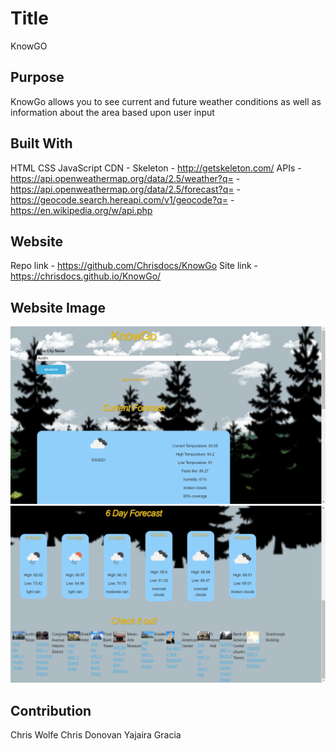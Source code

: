 # Title 
KnowGO
## Purpose
KnowGo allows you to see current and future weather conditions as well as information about the area based upon user input

## Built With
HTML
CSS 
JavaScript
CDN - Skeleton - http://getskeleton.com/
APIs - https://api.openweathermap.org/data/2.5/weather?q=
     - https://api.openweathermap.org/data/2.5/forecast?q=
     - https://geocode.search.hereapi.com/v1/geocode?q=
     - https://en.wikipedia.org/w/api.php



## Website
Repo link - https://github.com/Chrisdocs/KnowGo
Site link - https://chrisdocs.github.io/KnowGo/

## Website Image
![](assets/graphic/scrnshot.png)
![](assets/graphic/screenshot.png)
## Contribution
Chris Wolfe
Chris Donovan
Yajaira Gracia
